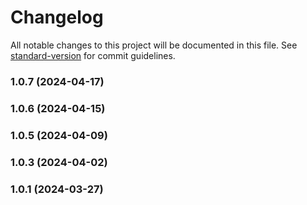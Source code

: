 # Changelog

All notable changes to this project will be documented in this file. See [standard-version](https://github.com/conventional-changelog/standard-version) for commit guidelines.

### 1.0.7 (2024-04-17)

### 1.0.6 (2024-04-15)

### 1.0.5 (2024-04-09)

### 1.0.3 (2024-04-02)

### 1.0.1 (2024-03-27)
